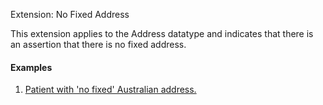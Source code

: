 Extension: No Fixed Address

This extension applies to the Address datatype and indicates that there is an assertion that there is no fixed address.

#### Examples
1. [Patient with 'no fixed' Australian address.](Patient-addressAustralianNoFixedAddressexample4.html)
